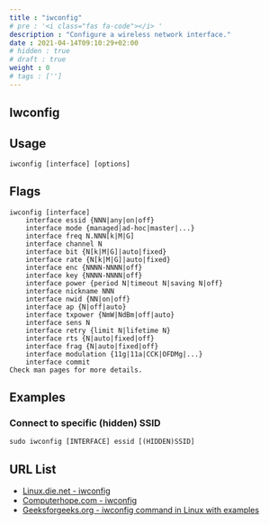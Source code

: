 ```yaml
---
title : "iwconfig"
# pre : '<i class="fas fa-code"></i> '
description : "Configure a wireless network interface."
date : 2021-04-14T09:10:29+02:00
# hidden : true
# draft : true
weight : 0
# tags : ['']
---
```


## Iwconfig

## Usage

```plain
iwconfig [interface] [options]
```

## Flags

```plain
iwconfig [interface]
    interface essid {NNN|any|on|off}
    interface mode {managed|ad-hoc|master|...}
    interface freq N.NNN[k|M|G]
    interface channel N
    interface bit {N[k|M|G]|auto|fixed}
    interface rate {N[k|M|G]|auto|fixed}
    interface enc {NNNN-NNNN|off}
    interface key {NNNN-NNNN|off}
    interface power {period N|timeout N|saving N|off}
    interface nickname NNN
    interface nwid {NN|on|off}
    interface ap {N|off|auto}
    interface txpower {NmW|NdBm|off|auto}
    interface sens N
    interface retry {limit N|lifetime N}
    interface rts {N|auto|fixed|off}
    interface frag {N|auto|fixed|off}
    interface modulation {11g|11a|CCK|OFDMg|...}
    interface commit 
Check man pages for more details.
```

## Examples

### Connect to specific (hidden) SSID

```plain
sudo iwconfig [INTERFACE] essid [(HIDDEN)SSID]
```

## URL List

- [Linux.die.net - iwconfig](https://linux.die.net/man/8/iwconfig)
- [Computerhope.com - iwconfig](https://www.computerhope.com/unix/iwconfig.htm)
- [Geeksforgeeks.org - iwconfig command in Linux with examples](https://www.geeksforgeeks.org/iwconfig-command-in-linux-with-examples/)
